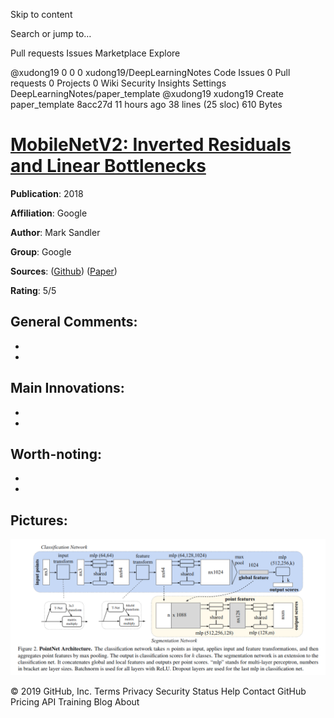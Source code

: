 Skip to content
 
Search or jump to…

Pull requests
Issues
Marketplace
Explore
 
@xudong19 
0
0 0 xudong19/DeepLearningNotes
 Code  Issues 0  Pull requests 0  Projects 0  Wiki  Security  Insights  Settings
DeepLearningNotes/paper_template
@xudong19 xudong19 Create paper_template
8acc27d 11 hours ago
38 lines (25 sloc)  610 Bytes
  
[MobileNetV2: Inverted Residuals and Linear Bottlenecks](https://arxiv.org/abs/1801.04381)
======

__Publication__: 2018

__Affiliation__: Google

__Author__: Mark Sandler

__Group__: Google

__Sources__: ([Github](https://arxiv.org/abs/1801.04381)) ([Paper](https://arxiv.org/abs/1801.04381)) 
<br/>    

__Rating__: 5/5
<br/> 

General Comments:
------
* 
* 

Main Innovations:
------
* 
* 

Worth-noting:
------
* 
* 

Pictures:
------
![Image1](../img/pointnet_net.png "Architecture")

© 2019 GitHub, Inc.
Terms
Privacy
Security
Status
Help
Contact GitHub
Pricing
API
Training
Blog
About
